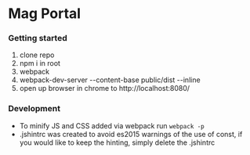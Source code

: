 # Mag Portal

### Getting started

1. clone repo
2. npm i in root
3. webpack
4. webpack-dev-server --content-base public/dist --inline
5. open up browser in chrome to http://localhost:8080/

### Development
- To minify JS and CSS added via webpack run `webpack -p`
- .jshintrc was created to avoid es2015 warnings of the use of const, if you would like to keep the hinting, simply delete the .jshintrc
